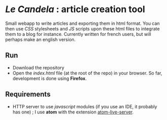 # *Le Candela* : article creation tool

Small webapp to write articles and exporting them in html format. You can then use *CSS* stylesheets and *JS* scripts upon these html files to integrate them to a blog for instance. Currently written for french users, but will perhaps make an english version.

## Run

* Download the repository
* Open the *index.html* file (at the root of the repo) in your browser. So far, development is done using **Firefox**.

## Requirements

* HTTP server to use *javascript* modules (if you use an IDE, it probably has one) ; I use **atom** with the extension [atom-live-server](https://atom.io/packages/atom-live-server).
